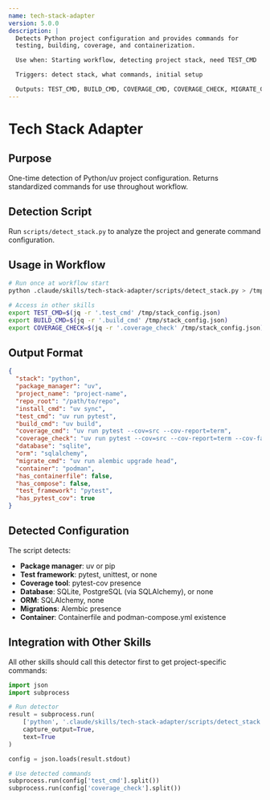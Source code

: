 ```yaml
---
name: tech-stack-adapter
version: 5.0.0
description: |
  Detects Python project configuration and provides commands for
  testing, building, coverage, and containerization.

  Use when: Starting workflow, detecting project stack, need TEST_CMD

  Triggers: detect stack, what commands, initial setup

  Outputs: TEST_CMD, BUILD_CMD, COVERAGE_CMD, COVERAGE_CHECK, MIGRATE_CMD
---
```


# Tech Stack Adapter

## Purpose

One-time detection of Python/uv project configuration. Returns standardized
commands for use throughout workflow.

## Detection Script

Run `scripts/detect_stack.py` to analyze the project and generate command configuration.

## Usage in Workflow

```bash
# Run once at workflow start
python .claude/skills/tech-stack-adapter/scripts/detect_stack.py > /tmp/stack_config.json

# Access in other skills
export TEST_CMD=$(jq -r '.test_cmd' /tmp/stack_config.json)
export BUILD_CMD=$(jq -r '.build_cmd' /tmp/stack_config.json)
export COVERAGE_CHECK=$(jq -r '.coverage_check' /tmp/stack_config.json)
```

## Output Format

```json
{
  "stack": "python",
  "package_manager": "uv",
  "project_name": "project-name",
  "repo_root": "/path/to/repo",
  "install_cmd": "uv sync",
  "test_cmd": "uv run pytest",
  "build_cmd": "uv build",
  "coverage_cmd": "uv run pytest --cov=src --cov-report=term",
  "coverage_check": "uv run pytest --cov=src --cov-report=term --cov-fail-under=80",
  "database": "sqlite",
  "orm": "sqlalchemy",
  "migrate_cmd": "uv run alembic upgrade head",
  "container": "podman",
  "has_containerfile": false,
  "has_compose": false,
  "test_framework": "pytest",
  "has_pytest_cov": true
}
```

## Detected Configuration

The script detects:

- **Package manager**: uv or pip
- **Test framework**: pytest, unittest, or none
- **Coverage tool**: pytest-cov presence
- **Database**: SQLite, PostgreSQL (via SQLAlchemy), or none
- **ORM**: SQLAlchemy, none
- **Migrations**: Alembic presence
- **Container**: Containerfile and podman-compose.yml existence

## Integration with Other Skills

All other skills should call this detector first to get project-specific commands:

```python
import json
import subprocess

# Run detector
result = subprocess.run(
    ['python', '.claude/skills/tech-stack-adapter/scripts/detect_stack.py'],
    capture_output=True,
    text=True
)

config = json.loads(result.stdout)

# Use detected commands
subprocess.run(config['test_cmd'].split())
subprocess.run(config['coverage_check'].split())
```

